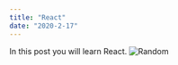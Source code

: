 ```yaml
---
title: "React"
date: "2020-2-17"
---
```


In this post you will learn React.
![Random](https://source.unsplash.com/random/400x200)